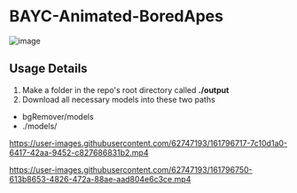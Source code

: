 # BAYC-Animated-BoredApes
![image](https://user-images.githubusercontent.com/62747193/161796170-daecb8c3-bfd6-4ef6-b106-c0bdb1c4275e.png)

## Usage Details

1. Make a folder in the repo's root directory called **./output**
2. Download all necessary models into these two paths

* bgRemover/models
* ./models/


https://user-images.githubusercontent.com/62747193/161796717-7c10d1a0-6417-42aa-9452-c827686831b2.mp4

https://user-images.githubusercontent.com/62747193/161796750-613b8653-4826-472a-88ae-aad804e6c3ce.mp4

